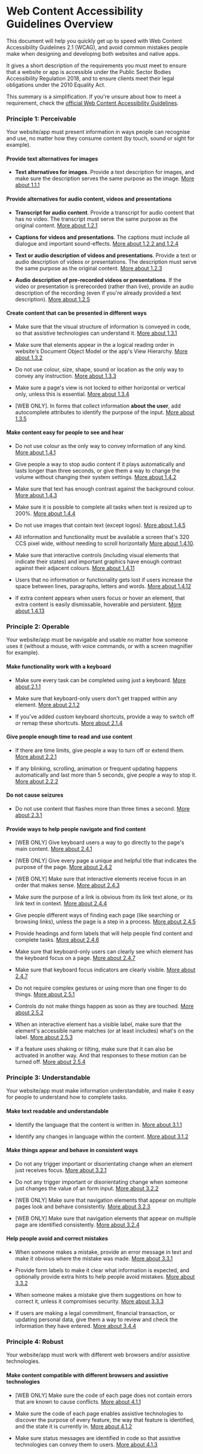 # Web Content Accessibility Guidelines Overview

This document will help you quickly get up to speed with Web Content Accessibility Guidelines 2.1 (WCAG), and avoid common mistakes people make when designing and developing both websites and native apps.

It gives a short description of the requirements you must meet to ensure that a website or app is accessible under the Public Sector Bodies Accessibility Regulation 2018, and to ensure clients meet their legal obligations under the 2010 Equality Act.

This summary is a simplification. If you're unsure about how to meet a requirement, check the [official Web Content Accessibility Guidelines](https://www.w3.org/TR/WCAG21/).

### Principle 1: Perceivable

Your website/app must present information in ways people can recognise and use, no matter how they consume content (by touch, sound or sight for example).

#### Provide text alternatives for images

* <strong>Text alternatives for images</strong>. Provide a text description for images, and make sure the description serves the same purpose as the image. [More about 1.1.1](/all.html#1-1-1-non-text-content-a)

#### Provide alternatives for audio content, videos and presentations

* <strong>Transcript for audio content</strong>. Provide a transcript for audio content that has no video. The transcript must serve the same purpose as the original content. [More about 1.2.1]()

* <strong>Captions for videos and presentations</strong>. The captions must include all dialogue and important sound-effects. [More about 1.2.2 and 1.2.4]()

* <strong>Text or audio description of videos and presentations</strong>. Provide a text or audio description of videos or presentations. The description must serve the same purpose as the original content. [More about 1.2.3]()

* <strong>Audio description of pre-recorded videos or presentations</strong>. If the video or presentation is prerecorded (rather than live), provide an audio description of the recording (even if you're already provided a text description). [More about 1.2.5]()

#### Create content that can be presented in different ways

* Make sure that the visual structure of information is conveyed in code, so that assistive technologies can understand it. [More about 1.3.1]()

<!-- ALTERNATIVE: * Use elements like headings, lists, tables, fieldsets and legends to make sure that assistive technologies understand the structure of the information presented on screen. [More about 1.3.1]() -->

* Make sure that elements appear in the a logical reading order in website's Document Object Model or the app's View Hierarchy. [More about 1.3.2]()

* Do not use colour, size, shape, sound or location as the only way to convey any instruction. [More about 1.3.3]()

* Make sure a page's view is not locked to either horizontal or vertical only, unless this is essential. [More about 1.3.4]()

* [WEB ONLY]. In forms that collect information <strong>about the user</strong>, add autocomplete attributes to identify the purpose of the input. [More about 1.3.5]()

#### Make content easy for people to see and hear

* Do not use colour as the only way to convey information of any kind. [More about 1.4.1]()

* Give people a way to stop audio content if it plays automatically and lasts longer than three seconds, or give them a way to change the volume without changing their system settings. [More about 1.4.2]()

* Make sure that text has enough contrast against the background colour. [More about 1.4.3]()

* Make sure it is possible to complete all tasks when text is resized up to 200%. [More about 1.4.4]()

* Do not use images that contain text (except logos). [More about 1.4.5]()

* All information and functionality must be available a screen that's 320 CCS pixel wide, without needing to scroll horizontally [More about 1.4.10]().

<!-- ALTERNATIVES
* Make sure content will reflow to a single column when zoomed and not produce scrolling in both directions. [More about 1.4.10]()

* All information and functionality must be available when 320 CSS pixel worth of concent fills the full width of the screen, without needing to scroll horizontally [More about 1.4.10](). -->

* Make sure that interactive controls (including visual elements that indicate their states) and important graphics have enough contrast against their adjacent colours. [More about 1.4.11]()

* Users that no information or functionality gets lost if users increase the space between lines, paragraphs, letters and words. [More about 1.4.12]()

* If extra content appears when users focus or hover an element, that extra content is easily dismissable, hoverable and persistent. [More about 1.4.13]()

### Principle 2: Operable

Your website/app must be navigable and usable no matter how someone uses it (without a mouse, with voice commands, or with a screen magnifier for example).

#### Make functionality work with a keyboard

* Make sure every task can be completed using just a keyboard. [More about 2.1.1]()

* Make sure that keyboard-only users don't get trapped within any element. [More about 2.1.2]()

* If you've added custom keyboard shortcuts, provide a way to switch off or remap these shortcuts. [More about 2.1.4]()

#### Give people enough time to read and use content

* If there are time limits, give people a way to turn off or extend them. [More about 2.2.1]()

* If any blinking, scrolling, animation or frequent updating happens automatically and last more than 5 seconds, give people a way to stop it. [More about 2.2.2]()

#### Do not cause seizures

* Do not use content that flashes more than three times a second. [More about 2.3.1]()

#### Provide ways to help people navigate and find content

* [WEB ONLY] Give keyboard users a way to go directly to the page's main content. [More about 2.4.1]()

* [WEB ONLY] Give every page a unique and helpful title that indicates the purpose of the page. [More about 2.4.2]()

* [WEB ONLY] Make sure that interactive elements receive focus in an order that makes sense. [More about 2.4.3]()

* Make sure the purpose of a link is obvious from its link text alone, or its link text in context. [More about 2.4.4]()

* Give people different ways of finding each page (like searching or browsing links), unless the page is a step in a process. [More about 2.4.5]()

* Provide headings and form labels that will help people find content and complete tasks. [More about 2.4.6]()

* Make sure that keyboard-only users can clearly see which element has the keyboard focus on a page. [More about 2.4.7]()

* Make sure that keyboard focus indicators are clearly visible. [More about 2.4.7]()

* Do not require complex gestures or using more than one finger to do things. [More about 2.5.1]()

* Controls do not make things happen as soon as they are touched. [More about 2.5.2]()

* When an interactive element has a visible label, make sure that the element's accessible name matches (or at least includes) what's on the label. [More about 2.5.3]()

* If a feature uses shaking or tilting, make sure that it can also be activated in another way. And that responses to these motion can be turned off. [More about 2.5.4]()

### Principle 3: Understandable

Your website/app must make information understandable, and make it easy for people to understand how to complete tasks.

#### Make text readable and understandable

* Identify the language that the content is written in. [More about 3.1.1]()

* Identify any changes in language within the content. [More about 3.1.2]()

#### Make things appear and behave in consistent ways

* Do not any trigger important or disorientating change when an element just receives focus. [More about 3.2.1]()

* Do not any trigger important or disorientating change when someone just changes the value of an form input. [More about 3.2.2]()

* [WEB ONLY] Make sure that navigation elements that appear on multiple pages look and behave consistently. [More about 3.2.3]()

* [WEB ONLY] Make sure that navigation elements that appear on multiple page are identified consistently. [More about 3.2.4]()

#### Help people avoid and correct mistakes

* When someone makes a mistake, provide an error message in text and make it obvious where the mistake was made. [More about 3.3.1]()

* Provide form labels to make it clear what information is expected, and optionally provide extra hints to help people avoid mistakes. [More about 3.3.2]()

* When someone makes a mistake give them suggestions on how to correct it, unless it compromises security. [More about 3.3.3]()

* If users are making a legal commitment, financial transaction, or updating personal data, give them a way to review and check the information they have entered. [More about 3.4.4]()

### Principle 4: Robust

Your website/app must work with different web browsers and/or assistive technologies.

#### Make content compatible with different browsers and assistive technologies

* [WEB ONLY] Make sure the code of each page does not contain errors that are known to cause conflicts. [More about 4.1.1]()

* Make sure the code of each page enables assistive technologies to discover the purpose of every feature, the way that feature is identified, and the state it is currently in. [More about 4.1.2]()

* Make sure status messages are identified in code so that assistive technologies can convey them to users. [More about 4.1.3]()
